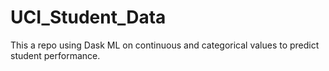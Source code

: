 # UCI_Student_Data
This a repo using Dask ML on continuous and categorical values to predict student performance. 
